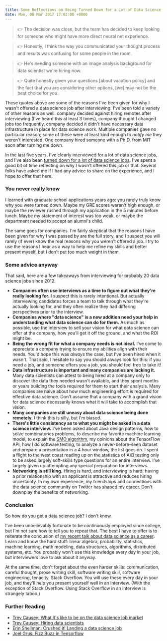 ```yaml
---
title: Some Reflections on Being Turned Down for a Lot of Data Science Jobs
date: Mon, 06 Mar 2017 17:02:00 +0000
---
```

> 👉 The decision was close, but the team has decided to keep looking for
> someone who might have more direct neural net experience.

> 👉 Honestly, I think the way you communicated your thought process and
> results was confusing for some people in the room.

> 👉 He's needing someone with an image analysis background for data scientist
> we're hiring now.

> 👉 Quite honestly given your questions [about vacation policy] and the fact
> that you are considering other options, [we] may not be the best choice for
> you.

These quotes above are some of the reasons I've been given for why I wasn't
offered a data science job after interviewing. I've been told a variety of
other reasons as well: company decided against hiring remotes after
interviewing (I've heard this at least 3 times), company thought I changed
jobs too frequently, company decided it didn't have necessary data
infrastructure in place for data science work. Multiple companies gave no
particular reason; some of these were at least kind enough to _notify me_ they
weren't interested. One company hired someone with a Ph.D. from MIT soon after
turning me down.

In the last five years, I've clearly interviewed for a lot of data science
jobs, and I've also been [turned down for a lot of data science
jobs](http://tdhopper.com/rejected). I've spent a good bit of time reflecting
on why I wasn't offered this job or that. Several folks have asked me if I had
any advice to share on the experience, and I hope to offer that here.

### You never really know

I learned with graduate school applications years ago: you rarely truly know
why you were turned down. Maybe my GRE scores weren't high enough, or maybe
the reviewer rushed through my application in the 5 minutes before lunch.
Maybe my statement of interest was too weak, or maybe the department needed to
accept an alumni's child.

The same goes for companies. I'm fairly skeptical that the reasons I have been
given for why I was passed by are the full story, and I suspect you will
rarely (if ever) know the real reasons why you weren't offered a job. I try to
use the reasons I hear as a way to help me refine my skills and better present
myself, but I don't put too much weight in them.

### Some advice anyway

That said, here are a few takeaways from interviewing for probably 20 data
science jobs since 2012.

  * **Companies often use interviews as a time to figure out what they're really looking for.** I suspect this is rarely intentional. But actually interviewing candidates forces a team to talk through what they're actually looking for, and they often realize they had differing perspectives prior to the interview.
  * **Companies where "data science" is a new addition need your help in understanding what data science can do for them.** As much as possible, use the interview to sell your vision for what data science can offer at the company, how you'll get it off the ground, and what the ROI might be.
  * **Being the wrong fit for what a company needs is not ideal.** I've come to appreciate a company trying to ensure my abilities align with their needs. You'd hope this was _always_ the case, but I've been hired when it wasn't. That said, I hesitate to say you should always look for this: if you need a job, and someone offers you a job, you should feel free to take it!
  * **Data infrastructure is important and many companies are lacking it.** Many data scientists can attest to being hired at a company only to discover the data they needed wasn't available, and they spent months or years building the tools required for them to start their analysis. Many companies are naive about how much engineering effort is required for effective data science. Don't assume that a company with a grand vision for data science necessarily knows what it will take to accomplish that vision.
  * **Many companies are still uneasy about data science being done remotely.** I think this is silly, but I'm biased.
  * **There's little consistency as to what you might be asked in a data science interview.** I've been asked about Java design patterns, how to solve combinatorics problems, to describe my favorite machine learning model, to explain the [SMO algorithm](https://en.wikipedia.org/wiki/Sequential_minimal_optimization), my opinions about the TensorFlow API, how I do software testing, to analyze a never-before-seen dataset and prepare a presentation in a 4 hour window, the list goes on. I spent a flight to the west coast reading up on the statistics of A/B testing only to be asked largely soft-skills type questions for an entire interview. I've largely given up attempting any special preparation for interviews.
  * **Networking is still king.** Hiring is hard, and interviewing is hard; having a prior relationship with an applicant is attractive and reduces hiring uncertainty. In my own experience, my friendships and connections with the data science community on Twitter has [shaped my career](https://twitter.com/tdhopper/status/760109403383144448). Don't downplay the benefits of networking.

### Conclusion

So how do you get a data science job? I don't know.

I've been unbelievably fortunate to be continuously employed since college,
but I'm not sure how to tell you to repeat that. The best I have to offer is
to reiterate the conclusion of [my recent talk about data science as a career](http://tdhopper.com/blog/how-i-quit-my-ph.d.-and-learned-to-love-data-science/). Learn and know the hard stuff: linear algebra, probability,
statistics, machine learning, math modeling, data structures, algorithms,
distributed systems, etc. You probably won't use this knowledge every day in
your job, but interviewers love to ask about it anyway.

At the same time, don't forget about the even harder skills: communication,
careful thought, prose writing skill, software writing skill, software
engineering, tenacity, Stack Overflow. You will use these every day in your
job, and they'll help you present yourself well in an interview. (With the
exception of Stack Overflow. Using Stack Overflow in an interview is strangely
taboo.)

### Further Reading

  * [Trey Causey: What it's like to be on the data science job market](http://treycausey.com/data_science_interviews.html)
  * [Trey Causey: Hiring data scientists](http://treycausey.com/hiring_data_scientists.html)
  * [Erin Shellman: Crushed it! Landing a data science job ](http://www.erinshellman.com/crushed-it-landing-a-data-science-job/)
  * [Joel Grus: Fizz Buzz in Tensorflow](http://joelgrus.com/2016/05/23/fizz-buzz-in-tensorflow/)
